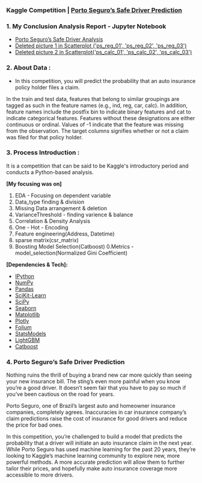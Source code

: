 ### Kaggle Competition | [Porto Seguro’s Safe Driver Prediction](https://www.kaggle.com/c/porto-seguro-safe-driver-prediction)


### 1. My Conclusion Analysis Report - Jupyter Notebook
* [Porto Seguro’s Safe Driver Analysis](https://nbviewer.jupyter.org/github/miedlev/kaggle-Porto-Seguro-s-Safe-Driver-Prediction/blob/main/Porto%20Seguro%E2%80%99s%20Safe%20Driver%20Prediction.ipynb)
* [Deleted picture 1 in Scatterplot ('ps_reg_01', 'ps_reg_02', 'ps_reg_03')](https://github.com/miedlev/kaggle-Porto-Seguro-Safe-Driver-Prediction/blob/main/scatterplot1.png)
* [Deleted picture 2 in Scatterplot('ps_calc_01', 'ps_calc_02', 'ps_calc_03')](https://github.com/miedlev/kaggle-Porto-Seguro-Safe-Driver-Prediction/blob/main/scatterplot2.png)



### 2. About Data :
* In this competition, you will predict the probability that an auto insurance policy holder files a claim.

In the train and test data, features that belong to similar groupings are tagged as such in the feature names (e.g., ind, reg, car, calc). In addition, feature names include the postfix bin to indicate binary features and cat to indicate categorical features. Features without these designations are either continuous or ordinal. Values of -1 indicate that the feature was missing from the observation. The target columns signifies whether or not a claim was filed for that policy holder.


### 3. Process Introduction :
It is a competition that can be said to be Kaggle's introductory period and conducts a Python-based analysis. 

**[My focusing was on]** 
1. EDA - Focusing on dependent variable
2. Data_type finding & division
3. Missing Data arrangement & deletion
4. VarianceThreshold - finding varience & balance
5. Correlation & Density Analysis
6. One - Hot - Encoding
7. Feature engineering(Address, Datetime)
8. sparse matrix(csr_matrix)
9. Boosting Model Selection(Catboost)
0.Metrics - model_selection(Normalized Gini Coefficient)


**[Dependencies & Tech]:**
* [IPython](http://ipython.org/)
* [NumPy](http://www.numpy.org/)
* [Pandas](http://pandas.pydata.org/)
* [SciKit-Learn](http://scikit-learn.org/stable/)
* [SciPy](http://www.scipy.org/)
* [Seaborn](https://seaborn.pydata.org/)
* [Matplotlib](http://matplotlib.org/)
* [Plotly](https://plotly.com/python/)
* [Folium](https://pypi.org/project/folium/)
* [StatsModels](http://statsmodels.sourceforge.net/)
* [LightGBM](https://lightgbm.readthedocs.io/en/latest/)
* [Catboost](https://catboost.ai/docs/concepts/python-installation.html)


### 4. Porto Seguro’s Safe Driver Prediction
Nothing ruins the thrill of buying a brand new car more quickly than seeing your new insurance bill. The sting’s even more painful when you know you’re a good driver. It doesn’t seem fair that you have to pay so much if you’ve been cautious on the road for years.

Porto Seguro, one of Brazil’s largest auto and homeowner insurance companies, completely agrees. Inaccuracies in car insurance company’s claim predictions raise the cost of insurance for good drivers and reduce the price for bad ones.

In this competition, you’re challenged to build a model that predicts the probability that a driver will initiate an auto insurance claim in the next year. While Porto Seguro has used machine learning for the past 20 years, they’re looking to Kaggle’s machine learning community to explore new, more powerful methods. A more accurate prediction will allow them to further tailor their prices, and hopefully make auto insurance coverage more accessible to more drivers.
